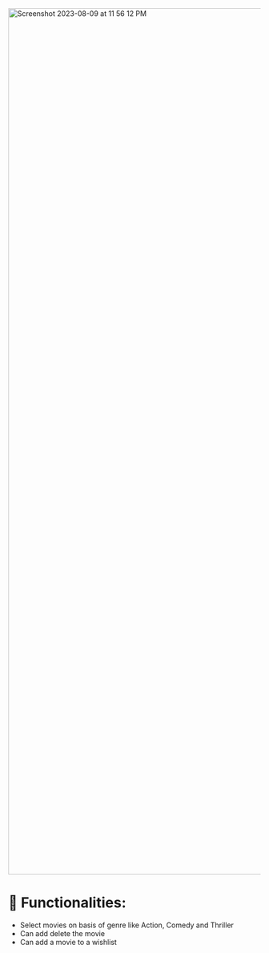 <img width="1728" alt="Screenshot 2023-08-09 at 11 56 12 PM" src="https://github.com/aggarwalsejal/Movies-App/assets/56756275/e5b2e448-c6db-4706-8db6-47993026cb02">

# :movie_camera: Functionalities:

* Select movies on basis of genre like Action, Comedy and Thriller
* Can add delete the movie
* Can add a movie to a wishlist
